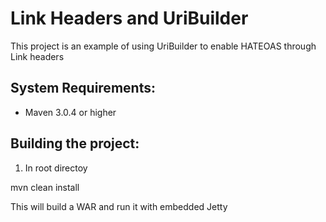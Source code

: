 Link Headers and UriBuilder
===========================
This project is an example of using UriBuilder to enable HATEOAS through Link headers

System Requirements:
-------------------------

- Maven 3.0.4 or higher

Building the project:
-------------------------

1. In root directoy

mvn clean install

This will build a WAR and run it with embedded Jetty
